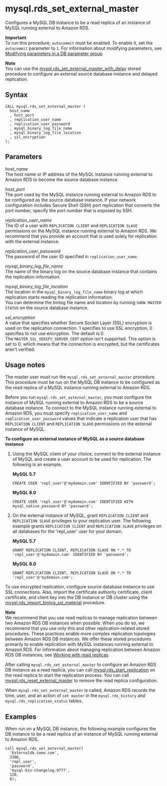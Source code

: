 # mysql\.rds\_set\_external\_master<a name="mysql_rds_set_external_master"></a>

Configures a MySQL DB instance to be a read replica of an instance of MySQL running external to Amazon RDS\.

**Important**  
To run this procedure, `autocommit` must be enabled\. To enable it, set the `autocommit` parameter to `1`\. For information about modifying parameters, see [Modifying parameters in a DB parameter group](USER_WorkingWithDBInstanceParamGroups.md#USER_WorkingWithParamGroups.Modifying)\.

**Note**  
You can use the [mysql\.rds\_set\_external\_master\_with\_delay](mysql_rds_set_external_master_with_delay.md) stored procedure to configure an external source database instance and delayed replication\.

## Syntax<a name="mysql_rds_set_external_master-syntax"></a>

 

```
CALL mysql.rds_set_external_master (
  host_name
  , host_port
  , replication_user_name
  , replication_user_password
  , mysql_binary_log_file_name
  , mysql_binary_log_file_location
  , ssl_encryption
);
```

## Parameters<a name="mysql_rds_set_external_master-parameters"></a>

 *host\_name*   
The host name or IP address of the MySQL instance running external to Amazon RDS to become the source database instance\.

 *host\_port*   
The port used by the MySQL instance running external to Amazon RDS to be configured as the source database instance\. If your network configuration includes Secure Shell \(SSH\) port replication that converts the port number, specify the port number that is exposed by SSH\.

 *replication\_user\_name*   
The ID of a user with `REPLICATION CLIENT` and `REPLICATION SLAVE` permissions on the MySQL instance running external to Amazon RDS\. We recommend that you provide an account that is used solely for replication with the external instance\.

 *replication\_user\_password*   
The password of the user ID specified in `replication_user_name`\.

 *mysql\_binary\_log\_file\_name*   
The name of the binary log on the source database instance that contains the replication information\.

 *mysql\_binary\_log\_file\_location*   
The location in the `mysql_binary_log_file_name` binary log at which replication starts reading the replication information\.  
You can determine the binlog file name and location by running `SHOW MASTER STATUS` on the source database instance\.

 *ssl\_encryption*   
A value that specifies whether Secure Socket Layer \(SSL\) encryption is used on the replication connection\. 1 specifies to use SSL encryption, 0 specifies to not use encryption\. The default is 0\.  
The `MASTER_SSL_VERIFY_SERVER_CERT` option isn't supported\. This option is set to 0, which means that the connection is encrypted, but the certificates aren't verified\.

## Usage notes<a name="mysql_rds_set_external_master-usage-notes"></a>

 The master user must run the `mysql.rds_set_external_master` procedure\. This procedure must be run on the MySQL DB instance to be configured as the read replica of a MySQL instance running external to Amazon RDS\. 

 Before you run `mysql.rds_set_external_master`, you must configure the instance of MySQL running external to Amazon RDS to be a source database instance\. To connect to the MySQL instance running external to Amazon RDS, you must specify `replication_user_name` and `replication_user_password` values that indicate a replication user that has `REPLICATION CLIENT` and `REPLICATION SLAVE` permissions on the external instance of MySQL\. 

**To configure an external instance of MySQL as a source database instance**

1. Using the MySQL client of your choice, connect to the external instance of MySQL and create a user account to be used for replication\. The following is an example\.

   **MySQL 5\.7**

   ```
   CREATE USER 'repl_user'@'mydomain.com' IDENTIFIED BY 'password';
   ```

   **MySQL 8\.0**

   ```
   CREATE USER 'repl_user'@'mydomain.com' IDENTIFIED WITH mysql_native_password BY 'password';
   ```

1. On the external instance of MySQL, grant `REPLICATION CLIENT` and `REPLICATION SLAVE` privileges to your replication user\. The following example grants `REPLICATION CLIENT` and `REPLICATION SLAVE` privileges on all databases for the 'repl\_user' user for your domain\.

   **MySQL 5\.7**

   ```
   GRANT REPLICATION CLIENT, REPLICATION SLAVE ON *.* TO 'repl_user'@'mydomain.com' IDENTIFIED BY 'password';
   ```

   **MySQL 8\.0**

   ```
   GRANT REPLICATION CLIENT, REPLICATION SLAVE ON *.* TO 'repl_user'@'mydomain.com';
   ```

To use encrypted replication, configure source database instance to use SSL connections\. Also, import the certificate authority certificate, client certificate, and client key into the DB instance or DB cluster using the [mysql\.rds\_import\_binlog\_ssl\_material](mysql_rds_import_binlog_ssl_material.md) procedure\.

**Note**  
We recommend that you use read replicas to manage replication between two Amazon RDS DB instances when possible\. When you do so, we recommend that you use only this and other replication\-related stored procedures\. These practices enable more complex replication topologies between Amazon RDS DB instances\. We offer these stored procedures primarily to enable replication with MySQL instances running external to Amazon RDS\. For information about managing replication between Amazon RDS DB instances, see [Working with read replicas](USER_ReadRepl.md)\.

After calling `mysql.rds_set_external_master` to configure an Amazon RDS DB instance as a read replica, you can call [mysql\.rds\_start\_replication](mysql_rds_start_replication.md) on the read replica to start the replication process\. You can call [mysql\.rds\_reset\_external\_master](mysql_rds_reset_external_master.md) to remove the read replica configuration\.

When `mysql.rds_set_external_master` is called, Amazon RDS records the time, user, and an action of `set master` in the `mysql.rds_history` and `mysql.rds_replication_status` tables\.

## Examples<a name="mysql_rds_set_external_master-examples"></a>

When run on a MySQL DB instance, the following example configures the DB instance to be a read replica of an instance of MySQL running external to Amazon RDS\.

```
call mysql.rds_set_external_master(
  'Externaldb.some.com',
  3306,
  'repl_user',
  'password',
  'mysql-bin-changelog.0777',
  120,
  0);
```